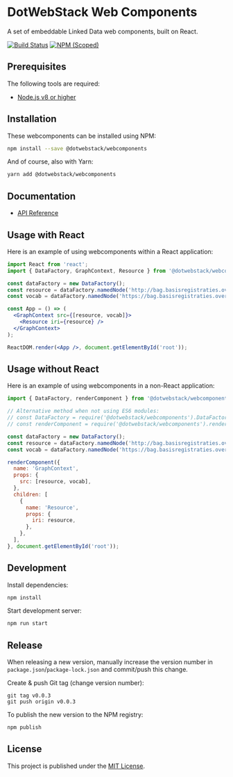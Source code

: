 # DotWebStack Web Components

A set of embeddable Linked Data web components, built on React.

[![Build Status](https://travis-ci.org/dotwebstack/dotwebstack-webcomponents.svg?branch=master)](https://travis-ci.org/dotwebstack/dotwebstack-webcomponents)
[![NPM (Scoped)](https://img.shields.io/npm/v/@dotwebstack/webcomponents.svg)](https://www.npmjs.com/package/@dotwebstack/webcomponents)

## Prerequisites

The following tools are required:

* [Node.js v8 or higher](https://nodejs.org/en/)

## Installation

These webcomponents can be installed using NPM:

```bash
npm install --save @dotwebstack/webcomponents
```

And of course, also with Yarn:

```bash
yarn add @dotwebstack/webcomponents
```

## Documentation

* [API Reference](./docs/api.md)

## Usage with React

Here is an example of using webcomponents within a React application:

```jsx
import React from 'react';
import { DataFactory, GraphContext, Resource } from '@dotwebstack/webcomponents';

const dataFactory = new DataFactory();
const resource = dataFactory.namedNode('http://bag.basisregistraties.overheid.nl/bag/id/ligplaats/0003020000000004');
const vocab = dataFactory.namedNode('https://bag.basisregistraties.overheid.nl/def/bag');

const App = () => (
  <GraphContext src={[resource, vocab]}>
    <Resource iri={resource} />
  </GraphContext>
);

ReactDOM.render(<App />, document.getElementById('root'));
```

## Usage without React

Here is an example of using webcomponents in a non-React application:

```js
import { DataFactory, renderComponent } from '@dotwebstack/webcomponents';

// Alternative method when not using ES6 modules:
// const DataFactory = require('@dotwebstack/webcomponents').DataFactory;
// const renderComponent = require('@dotwebstack/webcomponents').renderComponent;

const dataFactory = new DataFactory();
const resource = dataFactory.namedNode('http://bag.basisregistraties.overheid.nl/bag/id/ligplaats/0003020000000004');
const vocab = dataFactory.namedNode('https://bag.basisregistraties.overheid.nl/def/bag');

renderComponent({
  name: 'GraphContext',
  props: {
    src: [resource, vocab],
  },
  children: [
    {
      name: 'Resource',
      props: {
        iri: resource,
      },
    },
  ],
}, document.getElementById('root'));
```

## Development

Install dependencies:

```bash
npm install
```

Start development server:

```bash
npm run start
```

## Release

When releasing a new version, manually increase the version number in `package.json`/`package-lock.json` and commit/push this change.

Create & push Git tag (change version number):

```
git tag v0.0.3
git push origin v0.0.3
```

To publish the new version to the NPM registry:

```bash
npm publish
```

## License

This project is published under the [MIT License](LICENSE.md).

